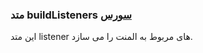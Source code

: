 <h3>
متد buildListeners
<a class="ext-link" href="classes_Tetris_Gameplay.js.html#line24" target="_blank">سورس</a>
</h3>
این متد listener های مربوط به المنت را می سازد.
